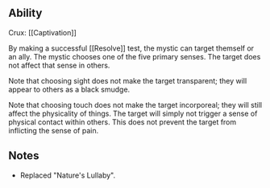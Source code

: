 ## Ability
Crux: [[Captivation]]

By making a successful [[Resolve]] test, the mystic can target themself or an ally. The mystic chooses one of the five primary senses. The target does not affect that sense in others.

Note that choosing sight does not make the target transparent; they will appear to others as a black smudge.

Note that choosing touch does not make the target incorporeal; they will still affect the physicality of things. The target will simply not trigger a sense of physical contact within others. This does not prevent the target from inflicting the sense of pain.
## Notes
* Replaced "Nature's Lullaby".